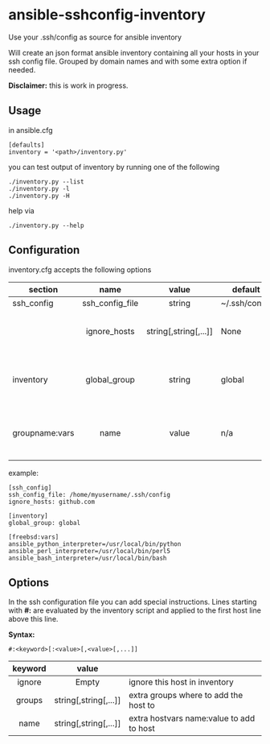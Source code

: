# ansible-sshconfig-inventory
Use your .ssh/config as source for ansible inventory

Will create an json format ansible inventory containing all your hosts in your ssh config file. Grouped by domain names and with some extra option if needed.

**Disclaimer:** this is work in progress.

## Usage

in ansible.cfg
```
[defaults]
inventory = '<path>/inventory.py'
```

you can test output of inventory by running one of the following
```
./inventory.py --list
./inventory.py -l
./inventory.py -H
```

help via
```
./inventory.py --help
```


## Configuration

inventory.cfg accepts the following options

|section|name|value| default | |
|-------|:--:|:---:|---------|-|
|ssh_config|ssh_config_file| string | ~/.ssh/config ||
||ignore_hosts| string[,string[,...]] | None | List of hosts not to include in inventory |
|inventory|global_group| string | global | groupname for hosts not having a fqdn hostname |
|groupname:vars| name | value | n/a | add name=value as group var to groupname

example:
```
[ssh_config]
ssh_config_file: /home/myusername/.ssh/config
ignore_hosts: github.com

[inventory]
global_group: global

[freebsd:vars]
ansible_python_interpreter=/usr/local/bin/python
ansible_perl_interpreter=/usr/local/bin/perl5
ansible_bash_interpreter=/usr/local/bin/bash
```

## Options

In the ssh configuration file you can add special instructions. Lines starting with 
__\#\:__ are evaluated by the inventory script and applied to the first host line above this line.

__Syntax:__
```
#:<keyword>[:<value>[,<value>[,...]]
```

|keyword|value| |
|:-----:|:---:|-|
|ignore|Empty|ignore this host in inventory|
|groups|string[,string[,...]]|extra groups where to add the host to|
|name|string[,string[,...]]|extra hostvars name:value to add to host|
